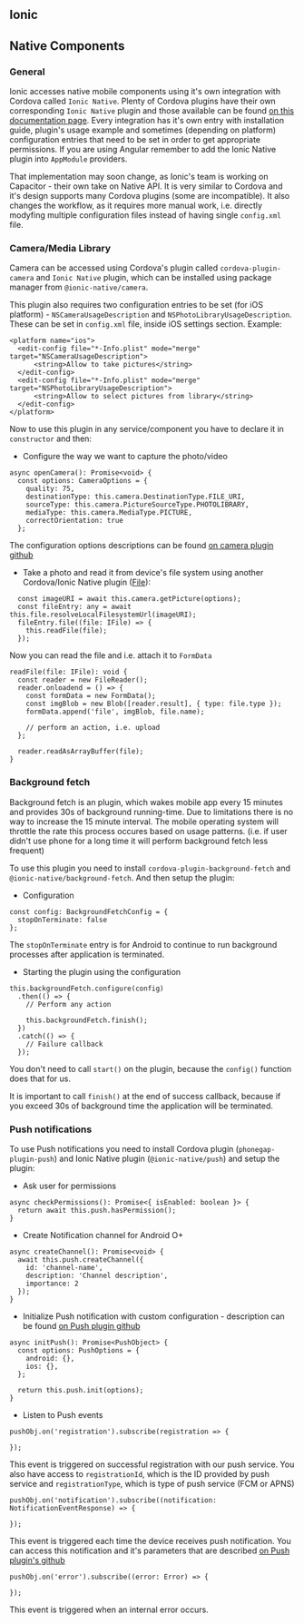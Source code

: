 ## Ionic
## Native Components
### General
Ionic accesses native mobile components using it's own integration with Cordova called `Ionic Native`. Plenty of Cordova plugins have their own corresponding `Ionic Native` plugin and those available can be found [on this documentation page](https://ionicframework.com/docs/native/overview). Every integration has it's own entry with installation guide, plugin's usage example and sometimes (depending on platform) configuration entries that need to be set in order to get appropriate permissions. If you are using Angular remember to add the Ionic Native plugin into `AppModule` providers.

That implementation may soon change, as Ionic's team is working on Capacitor - their own take on Native API. It is very similar to Cordova and it's design supports many Cordova plugins (some are incompatible). It also changes the workflow, as it requires more manual work, i.e. directly modyfing multiple configuration files instead of having single `config.xml` file.
### Camera/Media Library
Camera can be accessed using Cordova's plugin called `cordova-plugin-camera` and `Ionic Native` plugin, which can be installed using package manager from `@ionic-native/camera`.

This plugin also requires two configuration entries to be set (for iOS platform) - `NSCameraUsageDescription` and `NSPhotoLibraryUsageDescription`.
These can be set in `config.xml` file, inside iOS settings section. Example:
```
<platform name="ios">
  <edit-config file="*-Info.plist" mode="merge" target="NSCameraUsageDescription">
      <string>Allow to take pictures</string>
  </edit-config>
  <edit-config file="*-Info.plist" mode="merge" target="NSPhotoLibraryUsageDescription">
      <string>Allow to select pictures from library</string>
  </edit-config>
</platform>
```

Now to use this plugin in any service/component you have to declare it in `constructor` and then:
* Configure the way we want to capture the photo/video
```
async openCamera(): Promise<void> {
  const options: CameraOptions = {
    quality: 75,
    destinationType: this.camera.DestinationType.FILE_URI,
    sourceType: this.camera.PictureSourceType.PHOTOLIBRARY,
    mediaType: this.camera.MediaType.PICTURE,
    correctOrientation: true
  };
```
The configuration options descriptions can be found [on camera plugin github](https://github.com/apache/cordova-plugin-camera#module_camera.CameraOptions)
* Take a photo and read it from device's file system using another Cordova/Ionic Native plugin ([File](https://ionicframework.com/docs/native/file)):
```
  const imageURI = await this.camera.getPicture(options);
  const fileEntry: any = await this.file.resolveLocalFilesystemUrl(imageURI);
  fileEntry.file((file: IFile) => {
    this.readFile(file);
  });
```
Now you can read the file and i.e. attach it to `FormData`
```
readFile(file: IFile): void {
  const reader = new FileReader();
  reader.onloadend = () => {
    const formData = new FormData();
    const imgBlob = new Blob([reader.result], { type: file.type });
    formData.append('file', imgBlob, file.name);

    // perform an action, i.e. upload
  };

  reader.readAsArrayBuffer(file);
}
```

### Background fetch

Background fetch is an plugin, which wakes mobile app every 15 minutes and provides 30s of background running-time.
Due to limitations there is no way to increase the 15 minute interval. The mobile operating system will throttle the rate this process occures based on usage patterns. (i.e. if user didn't use phone for a long time it will perform background fetch less frequent)

To use this plugin you need to install `cordova-plugin-background-fetch` and `@ionic-native/background-fetch`.
And then setup the plugin:
* Configuration
```
const config: BackgroundFetchConfig = {
  stopOnTerminate: false
};
```
The `stopOnTerminate` entry is for Android to continue to run background processes after application is terminated.
* Starting the plugin using the configuration
```
this.backgroundFetch.configure(config)
  .then(() => {
    // Perform any action

    this.backgroundFetch.finish();
  })
  .catch(() => {
    // Failure callback
  });
```
You don't need to call `start()` on the plugin, because the `config()` function does that for us.

It is important to call `finish()` at the end of success callback, because if you exceed 30s of background time the application will be terminated.

### Push notifications
To use Push notifications you need to install Cordova plugin (`phonegap-plugin-push`) and Ionic Native plugin (`@ionic-native/push`) and setup the plugin:
* Ask user for permissions
```
async checkPermissions(): Promise<{ isEnabled: boolean }> {
  return await this.push.hasPermission();
}
```
* Create Notification channel for Android O+
```
async createChannel(): Promise<void> {
  await this.push.createChannel({
    id: 'channel-name',
    description: 'Channel description',
    importance: 2
  });
}
```
* Initialize Push notification with custom configuration - description can be found [on Push plugin github](https://github.com/phonegap/phonegap-plugin-push/blob/master/docs/API.md#pushnotificationinitoptions)
```
async initPush(): Promise<PushObject> {
  const options: PushOptions = {
    android: {},
    ios: {},
  };

  return this.push.init(options);
}
```
* Listen to Push events
```
pushObj.on('registration').subscribe(registration => {

});
```
This event is triggered on successful registration with our push service. You also have access to `registrationId`, which is the ID provided by push service and `registrationType`, which is type of push service (FCM or APNS)
```
pushObj.on('notification').subscribe((notification: NotificationEventResponse) => {

});
```
This event is triggered each time the device receives push notification. You can access this notification and it's parameters that are described [on Push plugin's github](https://github.com/phonegap/phonegap-plugin-push/blob/master/docs/API.md#pushonnotification-callback)
```
pushObj.on('error').subscribe((error: Error) => {

});
```
This event is triggered when an internal error occurs.
